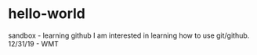 # hello-world
sandbox - learning github
I am interested in learning how to use git/github. 12/31/19 - WMT
